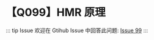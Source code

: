 # 【Q099】HMR 原理


::: tip Issue
欢迎在 Gtihub Issue 中回答此问题: [Issue 99](https://github.com/kangyana/daily-question/issues/99)
:::

